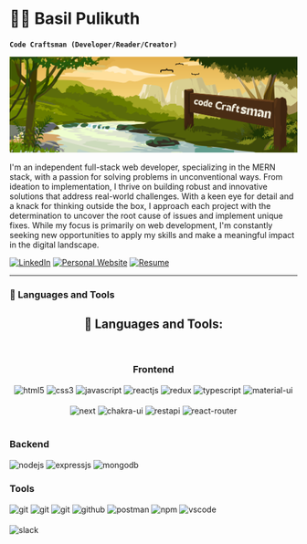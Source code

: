 # 🏄‍♂️ Basil Pulikuth

**`Code Craftsman (Developer/Reader/Creator)`**

[![Basil Pulikuth Social Banner](./images/instant.png)](https://personal-portfolio-nextjs-kappa.vercel.app/)


I'm an independent full-stack web developer, specializing in the MERN stack, with a passion for solving problems in unconventional ways. From ideation to implementation, I thrive on building robust and innovative solutions that address real-world challenges. With a keen eye for detail and a knack for thinking outside the box, I approach each project with the determination to uncover the root cause of issues and implement unique fixes. While my focus is primarily on web development, I'm constantly seeking new opportunities to apply my skills and make a meaningful impact in the digital landscape.

<p align="left">
   <a href="https://www.linkedin.com/in/iambasilp" title="Connect with me on LinkedIn">
      <img alt="LinkedIn" src="https://img.shields.io/badge/-LinkedIn-0077B5?style=for-the-badge&logo=linkedin&logoColor=white"/></a> 
   <a href="https://personal-portfolio-nextjs-kappa.vercel.app" title="Visit my personal website">
      <img alt="Personal Website" src="https://img.shields.io/badge/-Personal%20Website-FF5733?style=for-the-badge"/></a> 
   <a href="https://link-to-your-resume.pdf" title="View my resume">
      <img alt="Resume" src="https://img.shields.io/badge/-Resume-14455A?style=for-the-badge"/></a>
</p>

---

### 🧰 Languages and Tools
<h2 align="center">🚀 Languages and Tools:</h2>
<br/>
<div align="center">
 
 <div align="center"><h3 align="center">Frontend</h3>
<img src="https://img.shields.io/badge/html5-%23E34F26.svg?style=for-the-badge&logo=html5&logoColor=white" align="center" alt="html5">
<img src = "https://img.shields.io/badge/css3-%231572B6.svg?style=for-the-badge&logo=css3&logoColor=white" align="center" alt="css3">
<img src ="https://img.shields.io/badge/javascript-%23323330.svg?style=for-the-badge&logo=javascript&logoColor=%23F7DF1E" align="center" alt="javascript">
<img src="https://img.shields.io/badge/React-20232A?style=for-the-badge&logo=react&logoColor=61DAFB"  align="center" alt="reactjs" />
<img src="https://img.shields.io/badge/Redux-593D88?style=for-the-badge&logo=redux&logoColor=white"  align="center" alt="redux" />
<img src='https://img.shields.io/badge/typescript-%23007ACC.svg?style=for-the-badge&logo=typescript&logoColor=white' align='center' alt='typescript' />
<img src="https://img.shields.io/badge/Material%20UI-007FFF?style=for-the-badge&logo=mui&logoColor=white"  align="center" alt="material-ui"/>
<br/>
<br/>
  <img src='https://img.shields.io/badge/Next-black?style=for-the-badge&logo=next.js&logoColor=white' align='center' alt='next' />
  <img src = "https://img.shields.io/badge/chakra ui-%234ED1C5.svg?style=for-the-badge&logo=chakraui&logoColor=white" align="center" alt="chakra-ui"/>
  <img src="https://img.shields.io/badge/rest api-%23000000.svg?style=for-the-badge&logo=flask&logoColor=white" align="center" alt="restapi"/>
  <img src="https://img.shields.io/badge/React_Router-CA4245?style=for-the-badge&logo=react-router&logoColor=white"  align="center" alt="react-router" />
  
</div>
 <br/>
  <div align="left"><h3 align="left">Backend</h3> 
<img src="https://img.shields.io/badge/Node.js-339933?style=for-the-badge&logo=nodedotjs&logoColor=white" align="center" alt="nodejs" />
<img src="https://img.shields.io/badge/Express.js-000000?style=for-the-badge&logo=express&logoColor=white" align="center" alt="expressjs"/>
<img src="https://img.shields.io/badge/MongoDB-4EA94B?style=for-the-badge&logo=mongodb&logoColor=white" align="center" alt="mongodb"/>
 </div>
  
  <div align="left"><h3 align="left">Tools</h3> 
   <img src="https://img.shields.io/badge/heroku-%23430098.svg?style=for-the-badge&logo=heroku&logoColor=white" align="center" alt="git"/>
   <img src="https://img.shields.io/badge/netlify-%23000000.svg?style=for-the-badge&logo=netlify&logoColor=#00C7B7" align="center" alt="git"/>
   <img src="https://img.shields.io/badge/vercel-%23000000.svg?style=for-the-badge&logo=vercel&logoColor=whit" align="center" alt="git"/>
<img src="https://img.shields.io/badge/GitHub-100000?style=for-the-badge&logo=github&logoColor=white"  align="center" alt="github"/>
<img src ="https://img.shields.io/badge/Postman-FF6C37?style=for-the-badge&logo=postman&logoColor=white" align="center" alt="postman">
<img src = "https://img.shields.io/badge/NPM-%23000000.svg?style=for-the-badge&logo=npm&logoColor=white" align="center" alt="npm">
   <img src="https://img.shields.io/badge/Visual%20Studio-5C2D91.svg?style=for-the-badge&logo=visual-studio&logoColor=white"  align="center" alt="vscode"/>
   <br/>
<br/>
   <img src="https://img.shields.io/badge/Slack-4A154B?style=for-the-badge&logo=slack&logoColor=white" align="center" alt="slack"/>
 </div>
</div>


<br>

#

[website]: https://iambasilp.com
[linkedin]: https://iambasilo.com/fknight
